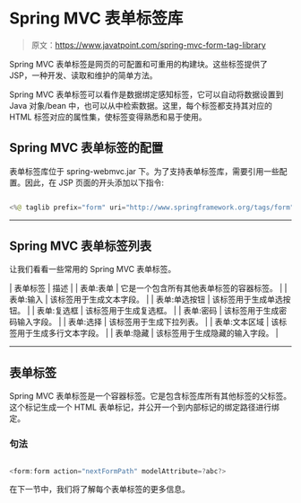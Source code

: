 # Spring MVC 表单标签库

> 原文：<https://www.javatpoint.com/spring-mvc-form-tag-library>

Spring MVC 表单标签是网页的可配置和可重用的构建块。这些标签提供了 JSP，一种开发、读取和维护的简单方法。

Spring MVC 表单标签可以看作是数据绑定感知标签，它可以自动将数据设置到 Java 对象/bean 中，也可以从中检索数据。这里，每个标签都支持其对应的 HTML 标签对应的属性集，使标签变得熟悉和易于使用。

## Spring MVC 表单标签的配置

表单标签库位于 spring-webmvc.jar 下。为了支持表单标签库，需要引用一些配置。因此，在 JSP 页面的开头添加以下指令:

```java

<%@ taglib prefix="form" uri="http://www.springframework.org/tags/form" %>

```

* * *

## Spring MVC 表单标签列表

让我们看看一些常用的 Spring MVC 表单标签。

| 表单标签 | 描述 |
| 表单:表单 | 它是一个包含所有其他表单标签的容器标签。 |
| 表单:输入 | 该标签用于生成文本字段。 |
| 表单:单选按钮 | 该标签用于生成单选按钮。 |
| 表单:复选框 | 该标签用于生成复选框。 |
| 表单:密码 | 该标签用于生成密码输入字段。 |
| 表单:选择 | 该标签用于生成下拉列表。 |
| 表单:文本区域 | 该标签用于生成多行文本字段。 |
| 表单:隐藏 | 该标签用于生成隐藏的输入字段。 |

* * *

## 表单标签

Spring MVC 表单标签是一个容器标签。它是包含标签库所有其他标签的父标签。这个标记生成一个 HTML 表单标记，并公开一个到内部标记的绑定路径进行绑定。

### 句法

```java

<form:form action="nextFormPath" modelAttribute=?abc?>

```

在下一节中，我们将了解每个表单标签的更多信息。